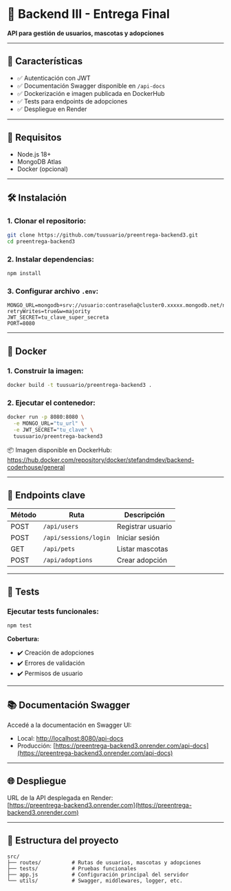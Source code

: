 # 🚀 Backend III - Entrega Final  
**API para gestión de usuarios, mascotas y adopciones**

---

## 📌 Características  
- ✅ Autenticación con JWT  
- ✅ Documentación Swagger disponible en `/api-docs`  
- ✅ Dockerización e imagen publicada en DockerHub  
- ✅ Tests para endpoints de adopciones  
- ✅ Despliegue en Render

---

## 🔧 Requisitos  
- Node.js 18+  
- MongoDB Atlas  
- Docker (opcional)

---

## 🛠️ Instalación  

### 1. Clonar el repositorio:
```bash
git clone https://github.com/tuusuario/preentrega-backend3.git
cd preentrega-backend3
```

### 2. Instalar dependencias:
```bash
npm install
```

### 3. Configurar archivo `.env`:
```env
MONGO_URL=mongodb+srv://usuario:contraseña@cluster0.xxxxx.mongodb.net/nombreDB?retryWrites=true&w=majority
JWT_SECRET=tu_clave_super_secreta
PORT=8080
```

---

## 🐳 Docker 

### 1. Construir la imagen:
```bash
docker build -t tuusuario/preentrega-backend3 .
```

### 2. Ejecutar el contenedor:
```bash
docker run -p 8080:8080 \
  -e MONGO_URL="tu_url" \
  -e JWT_SECRET="tu_clave" \
  tuusuario/preentrega-backend3
```

📦 Imagen disponible en DockerHub:  
https://hub.docker.com/repository/docker/stefandmdev/backend-coderhouse/general

---

## 🚀 Endpoints clave

| Método | Ruta                   | Descripción         |
|--------|------------------------|---------------------|
| POST   | `/api/users`           | Registrar usuario   |
| POST   | `/api/sessions/login`  | Iniciar sesión      |
| GET    | `/api/pets`            | Listar mascotas     |
| POST   | `/api/adoptions`       | Crear adopción      |

---

## 🧪 Tests

### Ejecutar tests funcionales:
```bash
npm test
```

**Cobertura:**
- ✔️ Creación de adopciones  
- ✔️ Errores de validación  
- ✔️ Permisos de usuario

---

## 📚 Documentación Swagger

Accedé a la documentación en Swagger UI:

- Local: [http://localhost:8080/api-docs](http://localhost:8080/api-docs)  
- Producción: [https://preentrega-backend3.onrender.com/api-docs](https://preentrega-backend3.onrender.com/api-docs)

---

## 🌐 Despliegue

URL de la API desplegada en Render:  
[https://preentrega-backend3.onrender.com](https://preentrega-backend3.onrender.com)

---

## 🤖 Estructura del proyecto

```
src/  
├── routes/          # Rutas de usuarios, mascotas y adopciones  
├── tests/           # Pruebas funcionales  
├── app.js           # Configuración principal del servidor  
└── utils/           # Swagger, middlewares, logger, etc.
```
